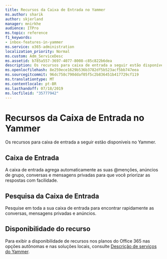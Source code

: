 ```yaml
---
title: Recursos da Caixa de Entrada no Yammer
ms.author: sharik
author: skjerland
manager: mnirkhe
audience: ITPro
ms.topic: reference
f1_keywords:
- inbox-features-in-yammer
ms.service: o365-administration
localization_priority: Normal
ms.custom: Adm_ServiceDesc
ms.assetid: b785a557-3697-4077-8008-c85c822b6dea
description: Os recursos para caixa de entrada a seguir estão disponíveis no Yammer.
ms.openlocfilehash: 8e259ece1629b536b3782df5b523acf5bb747eea
ms.sourcegitcommit: 96dc758c790ddaf05f5c2b836451b417729cf119
ms.translationtype: MT
ms.contentlocale: pt-BR
ms.lasthandoff: 07/18/2019
ms.locfileid: "35777942"
---
```

# <a name="inbox-features-in-yammer"></a>Recursos da Caixa de Entrada no Yammer

Os recursos para caixa de entrada a seguir estão disponíveis no Yammer.
  
## <a name="inbox"></a>Caixa de Entrada
<a name="bkmk_Inbox"> </a>

A caixa de entrada agrega automaticamente as suas @menções, anúncios de grupo, conversas e mensagens privadas para que você priorizar as respostas com facilidade.
  
## <a name="inbox-search"></a>Pesquisa da Caixa de Entrada
<a name="bkmk_InboxSearch"> </a>

Pesquise em toda a sua caixa de entrada para encontrar rapidamente as conversas, mensagens privadas e anúncios.
  
## <a name="feature-availability"></a>Disponibilidade do recurso
<a name="bkmk_InboxSearch"> </a>

Para exibir a disponibilidade de recursos nos planos do Office 365 nas opções autônomas e nas soluções locais, consulte [Descrição de serviços do Yammer](yammer-service-description.md).
  

